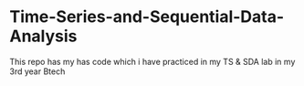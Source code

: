 # Time-Series-and-Sequential-Data-Analysis
This repo has my has code which i have practiced in my TS &amp; SDA lab in my 3rd year Btech 
